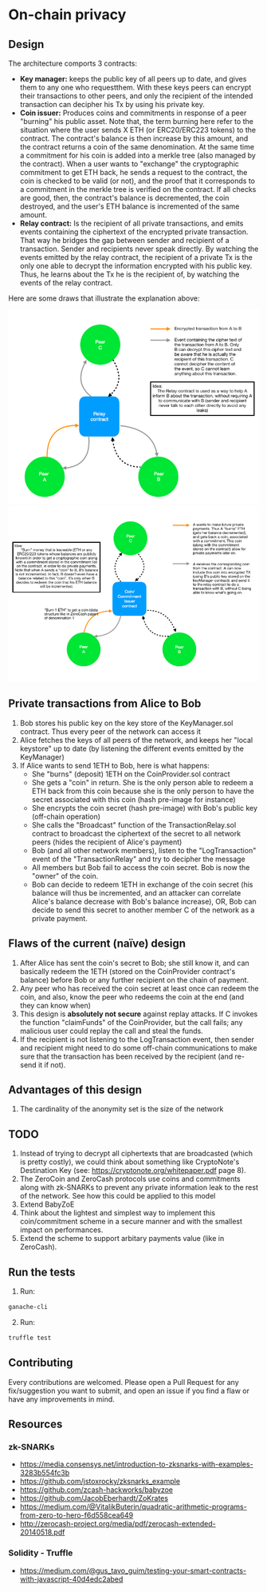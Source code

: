 # On-chain privacy

## Design

The architecture comports 3 contracts:
- **Key manager:** keeps the public key of all peers up to date, and gives them to any one who requestthem. With these keys peers can encrypt their transactions to other peers, and only the recipient of the intended transaction can decipher his Tx by using his private key.
- **Coin issuer:** Produces coins and commitments in response of a peer "burning" his public asset. Note that, the term burning here refer to the situation where the user sends X ETH (or ERC20/ERC223 tokens) to the contract. The contract's balance is then increase by this amount, and the contract returns a coin of the same denomination. At the same time a commitment for his coin is added into a merkle tree (also managed by the contract). 
When a user wants to "exchange" the cryptographic commitment to get ETH back, he sends a request to the contract, the coin is checked to be valid (or not), and the proof that it corresponds to a commitment in the merkle tree is verified on the contract. If all checks are good, then, the contract's balance is decremented, the coin destroyed, and the user's ETH balance is incremented of the same amount.
- **Relay contract:** Is the recipient of all private transactions, and emits events containing the ciphertext of the encrypted private transaction. That way he bridges the gap between sender and recipient of a transaction. Sender and recipients never speak directly. By watching the events emitted by the relay contract, the recipient of a private Tx is the only one able to decrypt the information encrypted with his public key. Thus, he learns about the Tx he is the recipient of, by watching the events of the relay contract.

Here are some draws that illustrate the explanation above:

![relay contract](./.github/relayContract.png)
![coin issuer contract](./.github/coinIssuerContract.png)

## Private transactions from Alice to Bob

1. Bob stores his public key on the key store of the KeyManager.sol contract. Thus every peer of the network can access it
2. Alice fetches the keys of all peers of the network, and keeps her "local keystore" up to date (by listening the different events emitted by the KeyManager)
3. If Alice wants to send 1ETH to Bob, here is what happens:
    - She "burns" (deposit) 1ETH on the CoinProvider.sol contract
    - She gets a "coin" in return. She is the only person able to redeem a ETH back from this coin because she is the only person to have the secret associated with this coin (hash pre-image for instance)
    - She encrypts the coin secret (hash pre-image) with Bob's public key (off-chain operation)
    - She calls the "Broadcast" function of the TransactionRelay.sol contract to broadcast the ciphertext of the secret to all network peers (hides the recipient of Alice's payment)
    - Bob (and all other network members), listen to the "LogTransaction" event of the "TransactionRelay" and try to decipher the message
    - All members but Bob fail to access the coin secret. Bob is now the "owner" of the coin.
    - Bob can decide to redeem 1ETH in exchange of the coin secret (his balance will thus be incremented, and an attacker can correlate Alice's balance decrease with Bob's balance increase), OR, Bob can decide to send this secret to another member C of the network as a private payment.

## Flaws of the current (naïve) design

1. After Alice has sent the coin's secret to Bob; she still know it, and can basically redeem the 1ETH (stored on the CoinProvider contract's balance) before Bob or any further recipient on the chain of payment.
2. Any peer who has received the coin secret at least once can redeem the coin, and also, know the peer who redeems the coin at the end (and they can know when)
3. This design is **absolutely not secure** against replay attacks. If C invokes the function "claimFunds" of the CoinProvider, but the call fails; any malicious user could replay the call and steal the funds.
4. If the recipient is not listening to the LogTransaction event, then sender and recipient might need to do some off-chain communications to make sure that the transaction has been received by the recipient (and re-send it if not).

## Advantages of this design

1. The cardinality of the anonymity set is the size of the network

## TODO

1. Instead of trying to decrypt all ciphertexts that are broadcasted (which is pretty costly), we could think about something like CryptoNote's Destination Key (see: https://cryptonote.org/whitepaper.pdf page 8).
2. The ZeroCoin and ZeroCash protocols use coins and commitments along with zk-SNARKs to prevent any private information leak to the rest of the network. See how this could be applied to this model
3. Extend BabyZoE
4. Think about the lightest and simplest way to implement this coin/commitment scheme in a secure manner and with the smallest impact on performances.
5. Extend the scheme to support arbitary payments value (like in ZeroCash).

## Run the tests

1. Run:
```bash
ganache-cli
```

2. Run:
```bash
truffle test
```

## Contributing

Every contributions are welcomed. 
Please open a Pull Request for any fix/suggestion you want to submit, and open an issue if you find a flaw or have any improvements in mind.

## Resources

### zk-SNARKs

- https://media.consensys.net/introduction-to-zksnarks-with-examples-3283b554fc3b
- https://github.com/jstoxrocky/zksnarks_example
- https://github.com/zcash-hackworks/babyzoe
- https://github.com/JacobEberhardt/ZoKrates
- https://medium.com/@VitalikButerin/quadratic-arithmetic-programs-from-zero-to-hero-f6d558cea649
- http://zerocash-project.org/media/pdf/zerocash-extended-20140518.pdf

### Solidity - Truffle

- https://medium.com/@gus_tavo_guim/testing-your-smart-contracts-with-javascript-40d4edc2abed
